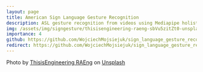 ```yaml
---
layout: page
title: American Sign Language Gesture Recognition
description: ASL gesture recognition from videos using Mediapipe holistics.
img: /assets/img/signgesture/thisisengineering-raeng-sbVu5zitZt0-unsplash.jpg
importance: 4
github: https://github.com/WojciechMojsiejuk/sign_language_gesture_recognition
redirect: https://github.com/WojciechMojsiejuk/sign_language_gesture_recognition
---
```


Photo by <a href="https://unsplash.com/@thisisengineering?utm_source=unsplash&utm_medium=referral&utm_content=creditCopyText">ThisisEngineering RAEng</a> on <a href="https://unsplash.com/photos/sbVu5zitZt0?utm_source=unsplash&utm_medium=referral&utm_content=creditCopyText">Unsplash</a>
  